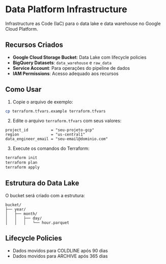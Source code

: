 # Data Platform Infrastructure

Infrastructure as Code (IaC) para o data lake e data warehouse no Google Cloud Platform.

## Recursos Criados

- **Google Cloud Storage Bucket**: Data Lake com lifecycle policies
- **BigQuery Datasets**: `data_warehouse` e `raw_data`
- **Service Account**: Para operações do pipeline de dados
- **IAM Permissions**: Acesso adequado aos recursos

## Como Usar

1. Copie o arquivo de exemplo:
```bash
cp terraform.tfvars.example terraform.tfvars
```

2. Edite o arquivo `terraform.tfvars` com seus valores:
```hcl
project_id          = "seu-projeto-gcp"
region              = "us-central1"
data_engineer_email = "seu-email@dominio.com"
```

3. Execute os comandos do Terraform:
```bash
terraform init
terraform plan
terraform apply
```

## Estrutura do Data Lake

O bucket será criado com a estrutura:
```
bucket/
├── year/
│   ├── month/
│   │   ├── day/
│   │   │   └── hour.parquet
```

## Lifecycle Policies

- Dados movidos para COLDLINE após 90 dias
- Dados movidos para ARCHIVE após 365 dias